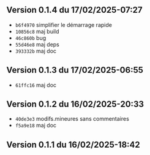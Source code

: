 ## Version 0.1.4 du 17/02/2025-07:27

* `b6f4970` simplifier le démarrage rapide
* `10856c8` maj build
* `46c860b` bug
* `55d46e8` maj deps
* `393332b` maj doc

## Version 0.1.3 du 17/02/2025-06:55

* `61ffc16` maj doc

## Version 0.1.2 du 16/02/2025-20:33

* `40de3e3` modifs.mineures sans commentaires
* `f5a9e18` maj doc

## Version 0.1.1 du 16/02/2025-18:42

